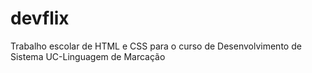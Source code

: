 # devflix
Trabalho escolar de HTML e CSS para o curso de Desenvolvimento de Sistema UC-Linguagem de Marcação
